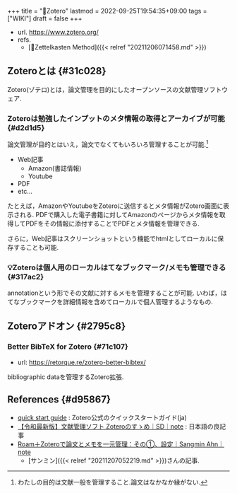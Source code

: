 +++
title = "📝Zotero"
lastmod = 2022-09-25T19:54:35+09:00
tags = ["WIKI"]
draft = false
+++

-   url. <https://www.zotero.org/>
-   refs.
    -   [📝Zettelkasten Method]({{< relref "20211206071458.md" >}})


## Zoteroとは {#31c028}

Zotero(ゾテロ)とは，論文管理を目的にしたオープンソースの文献管理ソフトウェア.


### Zoteroは勉強したインプットのメタ情報の取得とアーカイブが可能 {#d2d1d5}

論文管理が目的とはいえ，論文でなくてもいろいろ管理することが可能.[^fn:1]

-   Web記事
    -   Amazon(書誌情報)
    -   Youtube
-   PDF
-   etc...

たとえば，AmazonやYoutubeをZoteroに送信するとメタ情報がZotero画面に表示される. PDFで購入した電子書籍に対してAmazonのページからメタ情報を取得してPDFをその情報に添付することでPDFとメタ情報を管理できる.

さらに，Web記事はスクリーンショットという機能でhtmlとしてローカルに保存することも可能.


### 💡Zoteroは個人用のローカルはてなブックマーク/メモも管理できる {#317ac2}

annotationという形でその文献に対するメモを管理することが可能. いわば，はてなブックマークを詳細情報を含めてローカルで個人管理するようなもの.


## Zoteroアドオン {#2795c8}


### Better BibTeX for Zotero {#71c107}

-   url: <https://retorque.re/zotero-better-bibtex/>

bibliographic dataを管理するZotero拡張.


## References {#d95867}

-   [quick start guide](https://www.zotero.org/support/ja/quick_start_guide) : Zotero公式のクイックスタートガイド(ja)
-   [【令和最新版】文献管理ソフト Zoteroのすゝめ｜SD｜note](https://note.com/sdeso/n/n013952313c1b) : 日本語の良記事
-   [Roam＋Zoteroで論文とメモを一元管理：その①、設定｜Sangmin Ahn｜note](https://note.com/sangmin/n/n47e9a86fd7e5)
    -   [サンミン]({{< relref "20211207052219.md" >}})さんの記事.

[^fn:1]: わたしの目的は文献一般を管理すること.論文はなかなか縁がない.

